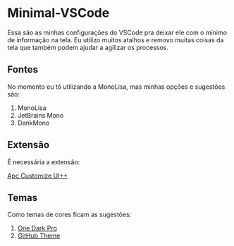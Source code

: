 
# Minimal-VSCode

Essa são as minhas configurações do VSCode pra deixar ele com o mínimo de informação na tela. Eu utilizo muitos atalhos e removo muitas coisas da tela que também podem ajudar a agilizar os processos.


## Fontes

No momento eu tô utilizando a MonoLisa, mas minhas opções e sugestões são:
1. MonoLisa
2. JetBrains Mono
3. DankMono
## Extensão

É necessária a extensão: 

[Apc Customize UI++](https://marketplace.visualstudio.com/items?itemName=drcika.apc-extension)
## Temas

Como temas de cores ficam as sugestões:

1. [One Dark Pro](https://marketplace.visualstudio.com/items?itemName=zhuangtongfa.Material-theme)
2. [GitHub Theme](https://marketplace.visualstudio.com/items?itemName=GitHub.github-vscode-theme)
